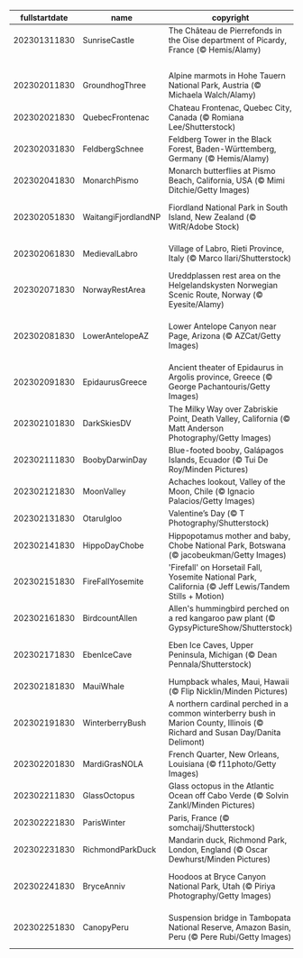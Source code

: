 |fullstartdate|name|copyright|title|image|
|--|--|--|--|--|
202301311830|SunriseCastle|The Château de Pierrefonds in the Oise department of Picardy, France (© Hemis/Alamy)|A castle full of history|![](/en-IN/2023/02/202301311830SunriseCastle.jpg)|
||||![](/en-IN/2023/02/.jpg)|
202302011830|GroundhogThree|Alpine marmots in Hohe Tauern National Park, Austria (© Michaela Walch/Alamy)|Spring is coming|![](/en-IN/2023/02/202302011830GroundhogThree.jpg)|
202302021830|QuebecFrontenac|Chateau Frontenac, Quebec City, Canada (© Romiana Lee/Shutterstock)|Where is this historic hotel?|![](/en-IN/2023/02/202302021830QuebecFrontenac.jpg)|
202302031830|FeldbergSchnee|Feldberg Tower in the Black Forest, Baden-Württemberg, Germany (© Hemis/Alamy)|What can you see from this tower?|![](/en-IN/2023/02/202302031830FeldbergSchnee.jpg)|
202302041830|MonarchPismo|Monarch butterflies at Pismo Beach, California, USA (© Mimi Ditchie/Getty Images)|What are these colorful insects?|![](/en-IN/2023/02/202302041830MonarchPismo.jpg)|
202302051830|WaitangiFjordlandNP|Fiordland National Park in South Island, New Zealand (© WitR/Adobe Stock)|When landscape met wilderness|![](/en-IN/2023/02/202302051830WaitangiFjordlandNP.jpg)|
202302061830|MedievalLabro|Village of Labro, Rieti Province, Italy (© Marco Ilari/Shutterstock)|History awaits atop the hill|![](/en-IN/2023/02/202302061830MedievalLabro.jpg)|
202302071830|NorwayRestArea|Ureddplassen rest area on the Helgelandskysten Norwegian Scenic Route, Norway (© Eyesite/Alamy)|A public restroom or a tourist spot?|![](/en-IN/2023/02/202302071830NorwayRestArea.jpg)|
202302081830|LowerAntelopeAZ|Lower Antelope Canyon near Page, Arizona (© AZCat/Getty Images)|What are these beautiful sandy waves?|![](/en-IN/2023/02/202302081830LowerAntelopeAZ.jpg)|
202302091830|EpidaurusGreece|Ancient theater of Epidaurus in Argolis province, Greece (© George Pachantouris/Getty Images)|Masterpiece of acoustic science|![](/en-IN/2023/02/202302091830EpidaurusGreece.jpg)|
202302101830|DarkSkiesDV|The Milky Way over Zabriskie Point, Death Valley, California (© Matt Anderson Photography/Getty Images)|A sky full of stars|![](/en-IN/2023/02/202302101830DarkSkiesDV.jpg)|
202302111830|BoobyDarwinDay|Blue-footed booby, Galápagos Islands, Ecuador (© Tui De Roy/Minden Pictures)|A smooth landing, feet first|![](/en-IN/2023/02/202302111830BoobyDarwinDay.jpg)|
202302121830|MoonValley|Achaches lookout, Valley of the Moon, Chile (© Ignacio Palacios/Getty Images)|Fly me to the moon|![](/en-IN/2023/02/202302121830MoonValley.jpg)|
202302131830|OtaruIgloo|Valentine’s Day (© T Photography/Shutterstock)|Love is in the snow|![](/en-IN/2023/02/202302131830OtaruIgloo.jpg)|
202302141830|HippoDayChobe|Hippopotamus mother and baby, Chobe National Park, Botswana (© jacobeukman/Getty Images)|World Hippo Day, a giant celebration|![](/en-IN/2023/02/202302141830HippoDayChobe.jpg)|
202302151830|FireFallYosemite|'Firefall' on Horsetail Fall, Yosemite National Park, California (© Jeff Lewis/Tandem Stills + Motion)|Why is this cliffside ablaze?|![](/en-IN/2023/02/202302151830FireFallYosemite.jpg)|
202302161830|BirdcountAllen|Allen's hummingbird perched on a red kangaroo paw plant (© GypsyPictureShow/Shutterstock)|Let the Great Backyard Bird Count begin!|![](/en-IN/2023/02/202302161830BirdcountAllen.jpg)|
202302171830|EbenIceCave|Eben Ice Caves, Upper Peninsula, Michigan (© Dean Pennala/Shutterstock)|A breathtaking cave when it’s cold|![](/en-IN/2023/02/202302171830EbenIceCave.jpg)|
202302181830|MauiWhale|Humpback whales, Maui, Hawaii (© Flip Nicklin/Minden Pictures)|King of the ocean|![](/en-IN/2023/02/202302181830MauiWhale.jpg)|
202302191830|WinterberryBush|A northern cardinal perched in a common winterberry bush in Marion County, Illinois (© Richard and Susan Day/Danita Delimont)|A splash of colour|![](/en-IN/2023/02/202302191830WinterberryBush.jpg)|
202302201830|MardiGrasNOLA|French Quarter, New Orleans, Louisiana (© f11photo/Getty Images)|Bring out the king cakes|![](/en-IN/2023/02/202302201830MardiGrasNOLA.jpg)|
202302211830|GlassOctopus|Glass octopus in the Atlantic Ocean off Cabo Verde (© Solvin Zankl/Minden Pictures)|See-through cephalopod|![](/en-IN/2023/02/202302211830GlassOctopus.jpg)|
202302221830|ParisWinter|Paris, France (© somchaij/Shutterstock)|Isn’t this view mesmerizing?|![](/en-IN/2023/02/202302221830ParisWinter.jpg)|
202302231830|RichmondParkDuck|Mandarin duck, Richmond Park, London, England (© Oscar Dewhurst/Minden Pictures)|A flashy, frigid waterfowl|![](/en-IN/2023/02/202302231830RichmondParkDuck.jpg)|
202302241830|BryceAnniv|Hoodoos at Bryce Canyon National Park, Utah (© Piriya Photography/Getty Images)|Bryce Canyon hoodoos in winter|![](/en-IN/2023/02/202302241830BryceAnniv.jpg)|
202302251830|CanopyPeru|Suspension bridge in Tambopata National Reserve, Amazon Basin, Peru (© Pere Rubi/Getty Images)|Sway with the Amazonian canopy|![](/en-IN/2023/02/202302251830CanopyPeru.jpg)|
